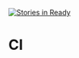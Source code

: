 [![Stories in Ready](https://badge.waffle.io/BioroboticsLab/CI.png?label=ready&title=Ready)](https://waffle.io/BioroboticsLab/CI)
# CI
